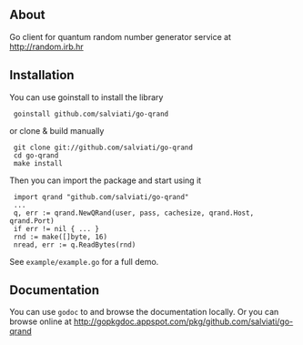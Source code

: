 ## About

Go client for quantum random number generator service at http://random.irb.hr

## Installation

You can use goinstall to install the library

     goinstall github.com/salviati/go-qrand

or clone & build manually

     git clone git://github.com/salviati/go-qrand
     cd go-qrand
     make install     

Then you can import the package and start using it

     import qrand "github.com/salviati/go-qrand"
     ...
     q, err := qrand.NewQRand(user, pass, cachesize, qrand.Host, qrand.Port)
     if err != nil { ... }
     rnd := make([]byte, 16)
     nread, err := q.ReadBytes(rnd)

See `example/example.go` for a full demo.

## Documentation

You can use `godoc` to and browse the documentation locally. Or you can browse online at http://gopkgdoc.appspot.com/pkg/github.com/salviati/go-qrand
